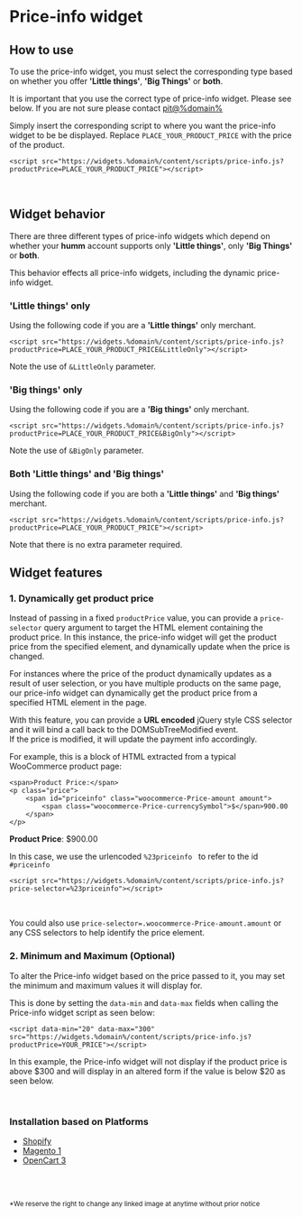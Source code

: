<!-- ### More-info large
<script src="https://widgets.%domain%/content/scripts/more-info-large.js"></script>
```
<script src="https://widgets.%domain%/content/scripts/more-info-large.js"></script>
```
<br/>

### More-info small
<script src="https://widgets.%domain%/content/scripts/more-info-small.js"></script>
```
<script src="https://widgets.%domain%/content/scripts/more-info-small.js"></script>
```
<br> -->

# Price-info widget

## How to use

To use the price-info widget, you must select the corresponding type based on whether you offer **'Little things'**, **'Big Things'** or **both**.

<div class="panel">
  It is important that you use the correct type of price-info widget. Please see below. If you are not sure please contact <a href="mailto:pit@%domain%">pit@%domain%</a>
</div>

Simply insert the corresponding script to where you want the price-info widget to be be displayed. Replace <code>PLACE_YOUR_PRODUCT_PRICE</code> with the price of the product.
```
<script src="https://widgets.%domain%/content/scripts/price-info.js?productPrice=PLACE_YOUR_PRODUCT_PRICE"></script>
```
<script src="https://widgets.%domain%/content/scripts/price-info.js?productPrice=200"></script>
<br>



## Widget behavior

There are three different types of price-info widgets which depend on whether your **humm** account supports only **'Little things'**, only **'Big Things'** or **both**.

This behavior effects all price-info widgets, including the dynamic price-info widget.

### 'Little things' only

Using the following code if you are a **'Little things'** only merchant.
```
<script src="https://widgets.%domain%/content/scripts/price-info.js?productPrice=PLACE_YOUR_PRODUCT_PRICE&LittleOnly"></script>
```
Note the use of <code>&LittleOnly</code> parameter.

### 'Big things' only

Using the following code if you are a **'Big things'** only merchant.
```
<script src="https://widgets.%domain%/content/scripts/price-info.js?productPrice=PLACE_YOUR_PRODUCT_PRICE&BigOnly"></script>
```
Note the use of <code>&BigOnly</code> parameter.

### Both 'Little things' and 'Big things'

Using the following code if you are both a **'Little things'** and **'Big things'** merchant.
```
<script src="https://widgets.%domain%/content/scripts/price-info.js?productPrice=PLACE_YOUR_PRODUCT_PRICE"></script>
```
Note that there is no extra parameter required.

<!--
## Price-info Functionality

When the product price is less than or equal to **$1000**, the price-info widget will display the payable amount of each installment.

On a product of **$400**, the widget will look like:
<script src="https://widgets.%domain%/content/scripts/price-info.js?productPrice=400&LittleOnly"></script>

When the product price is greater than **$1000** and less than or equal to **$2000**, the widget will only display as below.
Here is an example of the widget on a **$1500** product:
<script src="https://widgets.%domain%/content/scripts/price-info.js?productPrice=1500&LittleOnly"></script>
-->

## Widget features
### 1. Dynamically get product price

Instead of passing in a fixed ```productPrice``` value,  you can provide a ```price-selector``` query argument to target the HTML element containing the product price. In this instance, the price-info widget will get the product price from the specified element, and dynamically update when the price is changed.

For instances where the price of the product dynamically updates as a result of user selection, or you have multiple products on the same page, our price-info widget can dynamically get the product price from a specified HTML element in the page.

With this feature, you can provide a **URL encoded** jQuery style CSS selector and it will bind a call back to the DOMSubTreeModified event.  
If the price is modified, it will update the payment info accordingly. 

For example, this is a block of HTML extracted from a typical WooCommerce product page:

```
<span>Product Price:</span>
<p class="price">
    <span id="priceinfo" class="woocommerce-Price-amount amount">
        <span class="woocommerce-Price-currencySymbol">$</span>900.00
    </span>
</p>
```

<p class="price">
    <span><strong>Product Price</strong>:</span>
    <span id="priceinfo" class="woocommerce-Price-amount amount">
        <span class="woocommerce-Price-currencySymbol">$</span>900.00
    </span>
</p>

In this case, we use the urlencoded ```%23priceinfo ``` to refer to the id ```#priceinfo```

<script src="https://widgets.%domain%/content/scripts/price-info.js?price-selector=%23priceinfo"></script>
```
<script src="https://widgets.%domain%/content/scripts/price-info.js?price-selector=%23priceinfo"></script>
```
<br>

<!-- **(weekly repayments)**
<p class="price">
    <span><strong>Product Price</strong>:</span>
    <span id="priceinfo2" class="woocommerce-Price-amount amount">
        <span class="woocommerce-Price-currencySymbol">$</span>1400.00
    </span>
</p>
<script src="https://widgets.%domain%/content/scripts/payments-weekly.js?price-selector=%23priceinfo2"></script>
```
<script src="https://widgets.%domain%/content/scripts/payments-weekly.js?price-selector=%23priceinfo2"></script>
```

<br> -->

You could also use ```price-selector=.woocommerce-Price-amount.amount``` or any CSS selectors to help identify the price element.

### 2. Minimum and Maximum (Optional)

To alter the Price-info widget based on the price passed to it, you may set the minimum and maximum values it will display for.

This is done by setting the ```data-min``` and ```data-max``` fields when calling the Price-info widget script as seen below:
```
<script data-min="20" data-max="300" src="https://widgets.%domain%/content/scripts/price-info.js?productPrice=YOUR_PRICE"></script>
```
In this example, the Price-info widget will not display if the product price is above $300 and will display in an altered form if the value is below $20 as seen below.

<script data-min="20" data-max="300" src="https://widgets.%domain%/content/scripts/price-info.js?productPrice=0"></script>

<br>


  <div class="panel-heading">
    <h3 class="panel-title">Installation based on Platforms</h3>
  </div>
  <div class="panel-body">
<ul>
  <li><a href="../../price-info/shopify">Shopify</a></li>
  <li><a href="../../price-info/magento_1">Magento 1</a></li>
  <li><a href="../../price-info/opencart_3">OpenCart 3</a></li>
</ul>
  </div>
</div>

<br/><br/>

<small>*We reserve the right to change any linked image at anytime without prior notice</small>
